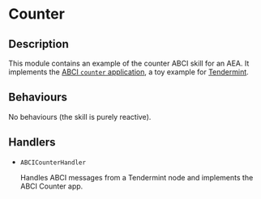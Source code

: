 # Counter

## Description

This module contains an example of the counter ABCI skill for an AEA.
It implements the [ABCI `counter` application](https://docs.tendermint.com/master/app-dev/getting-started.html),
a toy example for [Tendermint](https://docs.tendermint.com/master/tendermint-core/using-tendermint.html).

## Behaviours

No behaviours (the skill is purely reactive).

## Handlers

* `ABCICounterHandler`

   Handles ABCI messages from a Tendermint node and implements the ABCI
    Counter app.


